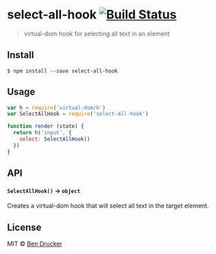 # select-all-hook [![Build Status](https://travis-ci.org/bendrucker/select-all-hook.svg?branch=master)](https://travis-ci.org/bendrucker/select-all-hook)

> virtual-dom hook for selecting all text in an element


## Install

```
$ npm install --save select-all-hook
```


## Usage

```js
var h = require('virtual-dom/h')
var SelectAllHook = require('select-all-hook')

function render (state) {
  return h('input', {
    select: SelectAllHook()
  })
}
```

## API

#### `SelectAllHook()` -> `object`

Creates a virtual-dom hook that will select all text in the target element.


## License

MIT © [Ben Drucker](http://bendrucker.me)
